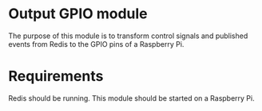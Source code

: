 # Output GPIO module

The purpose of this module is to transform control signals and published events from Redis to the GPIO pins of a Raspberry Pi.

# Requirements

Redis should be running.
This module should be started on a Raspberry Pi. 
